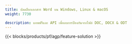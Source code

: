 ```yaml
---
title: ปลดล็อกเอกสาร Word บน Windows, Linux & macOS 
weight: 7730

description: แอพฟรีและ API เพื่อลบการป้องกันจากไฟล์ DOC, DOCX & ODT
---
```


{{< blocks/products/pf/agp/feature-solution >}} 

